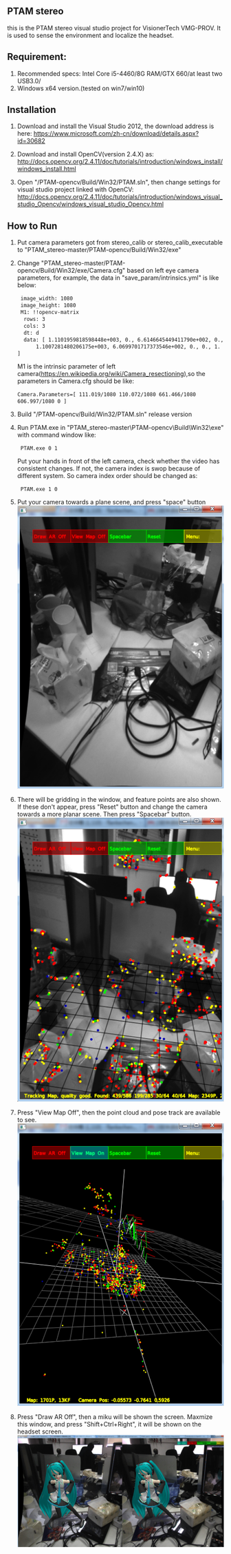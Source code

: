 
## PTAM stereo

this is the PTAM stereo visual studio project for VisionerTech VMG-PROV. It is used to sense the environment and localize the headset.


## Requirement:

1.  Recommended specs: Intel Core i5-4460/8G RAM/GTX 660/at least two USB3.0/
2.  Windows x64 version.(tested on win7/win10)

## Installation

1.  Download and install the  Visual Studio 2012, the download address is here: https://www.microsoft.com/zh-cn/download/details.aspx?id=30682

2.  Download and install OpenCV(version 2.4.X) as:
http://docs.opencv.org/2.4.11/doc/tutorials/introduction/windows_install/windows_install.html

3.  Open "/PTAM-opencv/Build/Win32/PTAM.sln", then change settings for visual studio project linked with OpenCV:
http://docs.opencv.org/2.4.11/doc/tutorials/introduction/windows_visual_studio_Opencv/windows_visual_studio_Opencv.html

## How to Run

1. Put camera parameters got from stereo_calib or stereo_calib_executable to "PTAM_stereo-master/PTAM-opencv/Build/Win32/exe"
2. Change "PTAM_stereo-master/PTAM-opencv/Build/Win32/exe/Camera.cfg" based on left eye camera parameters, for example, the data in "save_param/intrinsics.yml" is like below:

        image_width: 1080
        image_height: 1080
        M1: !!opencv-matrix
         rows: 3
         cols: 3
         dt: d
         data: [ 1.1101959818598448e+003, 0., 6.6146645449411790e+002, 0.,
             1.1007281480206175e+003, 6.0699701717373546e+002, 0., 0., 1. ]

      M1 is the intrinsic parameter of left camera(https://en.wikipedia.org/wiki/Camera_resectioning),so the parameters in Camera.cfg should be like:

       Camera.Parameters=[ 111.019/1080 110.072/1080 661.466/1080 606.997/1080 0 ]
3. Build "/PTAM-opencv/Build/Win32/PTAM.sln" release version
4. Run PTAM.exe in "PTAM_stereo-master\PTAM-opencv\Build\Win32\exe" with command window like:

        PTAM.exe 0 1

    Put your hands in front of the left camera, check whether the video has consistent changes. If not, the camera index is swop because of different system. So camera index order should be changed as:

        PTAM.exe 1 0
5. Put your camera towards a plane scene, and press "space" button
![alt text](https://github.com/VisionerTech/PTAM_stereo/blob/master/readme_images/space.png "space")
6. There will be gridding in the window, and feature points are also shown. If these don't appear, press "Reset" button and change the camera towards a more planar scene. Then press "Spacebar" button.
![alt text](https://github.com/VisionerTech/PTAM_stereo/blob/master/readme_images/space2.png "space2")
7. Press "View Map Off", then the point cloud and pose track are available to see.
![alt text](https://github.com/VisionerTech/PTAM_stereo/blob/master/readme_images/map.png "map")
8. Press "Draw AR Off", then a miku will be shown the screen. Maxmize this window, and press "Shift+Ctrl+Right", it will be shown on the headset screen.
![alt text](https://github.com/VisionerTech/PTAM_stereo/blob/master/readme_images/miku.jpg "miku")
